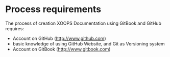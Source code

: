 # Process requirements

The process of creation XOOPS Documentation using GitBook and GitHub requires:

- Account on GitHub (http://www.github.com)
- basic knowledge of using GitHub Website, and Git as Versioning system
- Account on GitBook (http://www.gitbook.com)

